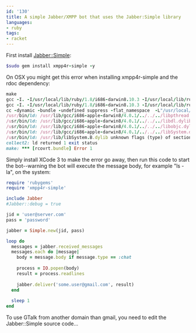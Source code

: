 ```yaml
---
id: '130'
title: A simple Jabber/XMPP bot that uses the Jabber:Simple library
languages:
- ruby
tags:
- racket
---
```

First install [Jabber::Simple](http://xmpp4r-simple.rubyforge.org/):


```ruby
$sudo gem install xmpp4r-simple -y
```
    

On OSX you might get this error when installing xmpp4r-simple and the rdoc dependency:


```ruby
make
gcc -I. -I/usr/local/lib/ruby/1.8/i686-darwin8.10.3 -I/usr/local/lib/ruby/1.8/i686-darwin8.10.3 -I.  -fno-common -g -O2  -fno-common -pipe -fno-common  -c callsite.c
gcc -I. -I/usr/local/lib/ruby/1.8/i686-darwin8.10.3 -I/usr/local/lib/ruby/1.8/i686-darwin8.10.3 -I.  -fno-common -g -O2  -fno-common -pipe -fno-common  -c rcovrt.c
cc -dynamic -bundle -undefined suppress -flat_namespace  -L"/usr/local/lib" -o rcovrt.bundle callsite.o rcovrt.o  -lruby  -lpthread -ldl -lobjc  
/usr/bin/ld: /usr/lib/gcc/i686-apple-darwin8/4.0.1/../../../libpthread.dylib unknown flags (type) of section 6 (__TEXT,__dof_plockstat) in load command 0
/usr/bin/ld: /usr/lib/gcc/i686-apple-darwin8/4.0.1/../../../libdl.dylib unknown flags (type) of section 6 (__TEXT,__dof_plockstat) in load command 0
/usr/bin/ld: /usr/lib/gcc/i686-apple-darwin8/4.0.1/../../../libobjc.dylib load command 9 unknown cmd field
/usr/bin/ld: /usr/lib/gcc/i686-apple-darwin8/4.0.1/../../../libSystem.dylib unknown flags (type) of section 6 (__TEXT,__dof_plockstat) in load command 0
/usr/bin/ld: /usr/lib/libSystem.B.dylib unknown flags (type) of section 6 (__TEXT,__dof_plockstat) in load command 0
collect2: ld returned 1 exit status
make: *** [rcovrt.bundle] Error 1
```
    

Simply install XCode 3 to make the error go away, then run this code to start the bot--warning the bot will execute the message body, for example "ls -la", on the system:


```ruby
require 'rubygems'
require 'xmpp4r-simple'

include Jabber
#Jabber::debug = true

jid = 'user@server.com'
pass = 'password'

jabber = Simple.new(jid, pass)

loop do
  messages = jabber.received_messages
  messages.each do |message| 
    body = message.body if message.type == :chat
    
    process = IO.popen(body)
    result = process.readlines
    
    jabber.deliver('some.user@gmail.com', result)
  end
      
  sleep 1
end
```
    

To use GTalk from another domain than gmail, you need to edit the Jabber::Simple source code...

